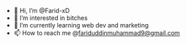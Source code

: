 - 👋 Hi, I’m @Farid-xD
- 👀 I’m interested in bitches
- 🌱 I’m currently learning web dev and marketing
- 📫 How to reach me @fariduddinmuhammad9@gmail.com

<!---
Farid-xD/Farid-xD is a ✨ special ✨ repository because its `README.md` (this file) appears on your GitHub profile.
You can click the Preview link to take a look at your changes.
--->
